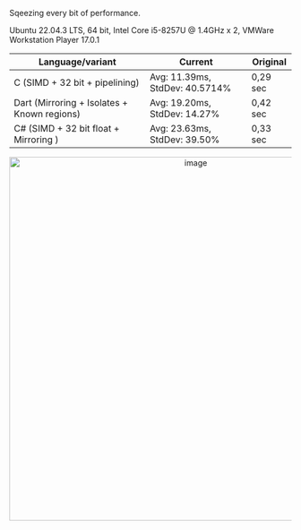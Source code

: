 Sqeezing every bit of performance.

Ubuntu 22.04.3 LTS, 64 bit, Intel Core i5-8257U @ 1.4GHz x 2, VMWare Workstation Player 17.0.1

| Language/variant                            | Current                         | Original         |
|---------------------------------------------|---------------------------------|------------------|
| C (SIMD + 32 bit + pipelining)              | Avg: 11.39ms, StdDev: 40.5714%  | 0,29 sec         |
| Dart (Mirroring + Isolates + Known regions) | Avg: 19.20ms, StdDev: 14.27%    | 0,42 sec         |
| C# (SIMD + 32 bit float + Mirroring )       | Avg: 23.63ms, StdDev: 39.50%    | 0,33 sec         |


<center>
<img width="650" alt="image" src="https://github.com/maxim-saplin/mandelbrot/assets/7947027/a7cbc30e-3d13-4006-bb4b-610c68f69d2d">
</center>
